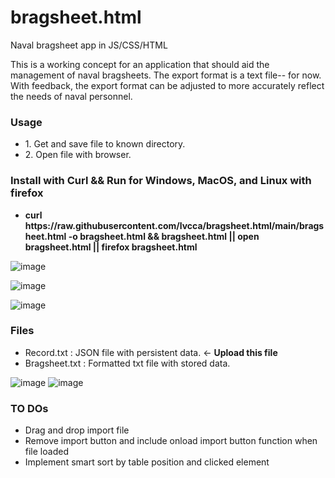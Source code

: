 # bragsheet.html
Naval bragsheet app in JS/CSS/HTML

This is a working concept for an application that should aid the management of naval bragsheets.
The export format is a text file-- for now.
With feedback, the export format can be adjusted to more accurately reflect the needs of naval personnel.

<H3>Usage</H3>

<ul>
<li>1. Get and save file to known directory. </li>
<li>2. Open file with browser. </li>
</ul>

<H3>Install with Curl && Run for Windows, MacOS, and Linux with firefox</H3>
<ul>
<li><b>curl https://raw.githubusercontent.com/lvcca/bragsheet.html/main/bragsheet.html -o bragsheet.html && bragsheet.html || open bragsheet.html || firefox bragsheet.html</b></li>
</ul>


![image](https://user-images.githubusercontent.com/49540886/129809615-83aa8611-847a-4468-8ac3-7eb9b299e4b1.png)

![image](https://user-images.githubusercontent.com/49540886/129809673-47325333-1d3e-4f20-8de8-0540ff705be1.png)

![image](https://user-images.githubusercontent.com/49540886/129809719-89b0c889-8290-4942-9f4b-5d3e184389b2.png)


<H3>Files</H3>
<ul>
<li>Record.txt : JSON file with persistent data. <- <b>Upload this file</b></li>
<li>Bragsheet.txt : Formatted txt file with stored data.</li>
</ul>

![image](https://user-images.githubusercontent.com/49540886/129809693-c12488d3-efba-4182-b99d-f1b6a179d924.png)
![image](https://user-images.githubusercontent.com/49540886/129809753-3317505a-cd1f-46e5-8310-80745724d770.png)

<H3>TO DOs</H3>
<ul>
<li>Drag and drop import file</li>
<li>Remove import button and include onload import button function when file loaded</li>
<li>Implement smart sort by table position and clicked element</li>
</ul>
